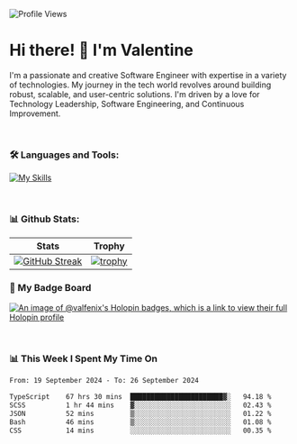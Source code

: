 
    
![Profile Views](https://komarev.com/ghpvc/?username=theodogwutech&color=blue)

# Hi there! 👋 I'm Valentine 
I'm a passionate and creative Software Engineer with expertise in a variety of technologies. My journey in the tech world revolves around building robust, scalable, and user-centric solutions. I'm driven by a love for Technology Leadership, Software Engineering, and Continuous Improvement.

<br />



### 🛠 Languages and Tools:

[![My Skills](https://skillicons.dev/icons?i=nodejs,js,nestjs,nextjs,react,vuejs,nuxtjs,express,tailwind,styledcomponents,materialui,mongodb,sequelize,mysql,postgres,pinia,redux,vite,html,css,pug,aws,prisma,bitbucket,bootstrap,emotion,git,gitlab,go,heroku,jest,netlify,nginx,npm,postman,rabbitmq,redis,supabase,svg,github,ts,ubuntu,vercel,vscode,yarn,powershell&perline=15)](https://skillicons.dev)

<br />

### 📊 Github Stats:

| Stats            | Trophy               |
|-----------------------|-------------------|
| [![GitHub Streak](https://streak-stats.demolab.com?user=theodogwutech&theme=great-gatsby&hide_border=true&border_radius=9.9)](https://git.io/streak-stats) | [![trophy](https://github-profile-trophy.vercel.app/?username=theodogwutech&theme=darkhub&column=7)](https://github.com/ryo-ma/github-profile-trophy) |

### 🥇 My Badge Board
[![An image of @valfenix's Holopin badges, which is a link to view their full Holopin profile](https://holopin.me/valfenix)](https://holopin.io/@valfenix)

<br />

### 📊 This Week I Spent My Time On
<!--START_SECTION:waka-->

```txt
From: 19 September 2024 - To: 26 September 2024

TypeScript    67 hrs 30 mins  ███████████████████████▓░   94.18 %
SCSS          1 hr 44 mins    ▓░░░░░░░░░░░░░░░░░░░░░░░░   02.43 %
JSON          52 mins         ▒░░░░░░░░░░░░░░░░░░░░░░░░   01.22 %
Bash          46 mins         ▒░░░░░░░░░░░░░░░░░░░░░░░░   01.08 %
CSS           14 mins         ░░░░░░░░░░░░░░░░░░░░░░░░░   00.35 %
```

<!--END_SECTION:waka-->




